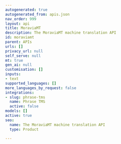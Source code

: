 ```yaml
---
autogenerated: true
autogenerated_from: apis.json
nav_order: 999
layout: api
title: MoraviaMT
description: The MoraviaMT machine translation API
id: moraviamt
parent: APIs
urls: []
privacy_url: null
self_serve: null
mt: true
gen_ai: null
customisation: []
inputs:
- text
supported_languages: []
more_languages_by_request: false
integrations:
- slug: phrase-tms
  name: Phrase TMS
  active: false
models: []
active: true
seo:
  name: The MoraviaMT machine translation API
  type: Product

---
```


